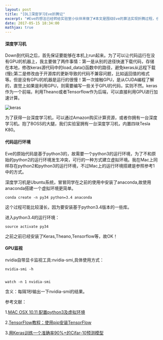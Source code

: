 ```yaml
---
layout: post
title: "[DL]深度学习Eve折腾记"
excerpt: "#Eve的想法已经转给实验室小伙伴来做了#本文是围绕Eve的算法实现折腾过程，也是自己跑的第一个深度学习实验。主要是验证自己的一个想法，是对Eve中的Clipping操作的一个替代"
date: 2017-05-15 18:34:00
mathjax: true
---
```

<script type="text/javascript" src="http://cdn.mathjax.org/mathjax/latest/MathJax.js?config=default"></script>


#### 深度学习机

Down到代码之后，首先保证要能够在本机上run起来。为了可以让代码运行在没有GPU的机器上，我主要做了两件事情：第一是从别的途径快速下载代码，存储在本地，修改keras源代码中的load_data()函数中的路径，避免keras从远程下载(慢);第二是修改由于开源库的更新导致的代码不兼容问题，比如返回值的格式等。但是没有GPU的机器是运行的很慢！第一次接触GPU，是从CUDA编程了解的，直觉上如果是利用GPU，则需要编写一些关于GPU的代码，实则不然。keras作为一个前端，利用Theano或者Tensorflow作为后端，可以直接利用GPU进行加速计算。

![keras](http://wx1.sinaimg.cn/mw690/aba7d18bgy1ffd34zyectj204u0ad3ym.jpg)

为了获得一台深度学习机，可以通过Amazon购买计算资源，或者你拥有一台深度学习机。抱了BOSS的大腿，我们实验室拥有一台深度学习机，内置四块Tesla K80。

#### 代码运行环境

Eve的原始代码是基于python3的，故需要一个python3的运行环境，为了不和原始的python2的运行环境发生冲突，可行的一种方式建立虚拟环境。我在Mac上同样存在python2和python3的运行环境，不过Mac上的运行环境搭建是参照参考1中的方式。

深度学习机是Ubuntu系统，冒冒同学在之前的使用中安装了anaconda,故使用anaconda搭建一个虚拟环境更简单。

    conda create -n py34 python=3.4 anaconda

这个过程可能比较漫长，因为要安装基于python3.4版本的一些库。

进入python3.4的运行环境：

    source activate py34

之前之前已经安装了Keras,Theano,Tensorflow等，故OK！

#### GPU监视

nvidia自带显卡监视工具:nvidia-smi,具体使用方式：

    nvidia-smi -h


    watch -n 1 nvidia-smi

含义：每隔1秒输出一下nvidia-smi的结果。

参考文献：

1.[MAC OSX 10.11 配置python3及虚拟环境](http://www.jianshu.com/p/0921fd4d4bca)

2.[TensorFlow教程：使用pip安装TensorFlow](http://suanfazu.com/t/tensorflow-pip-tensorflow/13401)

3.[用Keras训练一个准确率90%+的Cifar-10预测模型](http://nooverfit.com/wp/%E7%94%A8keras%E8%AE%AD%E7%BB%83%E4%B8%80%E4%B8%AA%E5%87%86%E7%A1%AE%E7%8E%8790%E7%9A%84cifar-10%E9%A2%84%E6%B5%8B%E6%A8%A1%E5%9E%8B/)
